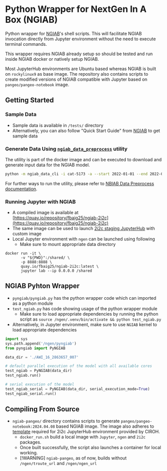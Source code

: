 # Python Wrapper for NextGen In A Box (NGIAB)
Python wrapper for [NGIAB](https://github.com/CIROH-UA/NGIAB-CloudInfra/tree/main)'s shell scripts. This will facilitate NGIAB invocation directly from Jupyter environment without the need to execute terminal commands.

This wrapper requires NGIAB already setup so should be tested and run inside NGIAB docker or natively setup NGIAB.

Most JupyterHub environments are Ubuntu based whereas NGIAB is built on `rockylinux9` as base image. The repository also contains scripts to create modified versions of NGIAB compatible with Jupyter based on `pangeo/pangeo-notebook` image.

## Getting Started

### Sample Data
 - Sample data is available in `/tests/` directory
 - Alternatively, you can also follow "Quick Start Guide" from [NGIAB](https://github.com/CIROH-UA/NGIAB-CloudInfra/tree/main) to get sample data

### Generate Data Using [`ngiab_data_preprocess`](https://github.com/CIROH-UA/NGIAB_data_preprocess/tree/main) utility
The utility is part of the docker image and can be executed to download and generate input data for the NGIAB model.

```bash
python -m ngiab_data_cli -i cat-5173 -a --start 2022-01-01 --end 2022-02-28
```
For further ways to run the utility, please refer to [NBIAB Data Preprocess documentation](https://github.com/CIROH-UA/NGIAB_data_preprocess/tree/main?tab=readme-ov-file#examples).

### Running Jupyter with NGIAB
 - A compiled image is available at [https://quay.io/repository/fbaig25/ngiab-2i2c](https://quay.io/repository/fbaig25/ngiab-2i2c) 
 - The same image can be used to launch [2i2c staging JupyterHub](https://staging.ciroh.awi.2i2c.cloud) with custom image
 - Local Jupyter environment with `ngen` can be launched using following
    - Make sure to mount appropriate data directory 
```
docker run -it \
       -v "${PWD}":/shared/ \
       -p 8888:8888 \
       quay.io/fbaig25/ngiab-2i2c:latest \
       jupyter lab --ip 0.0.0.0 /shared
```

## NGIAB Pyhton Wrapper
 - `pyngiab/pyngiab.py` has the python wrapper code which can imported as a python module
 - `test_ngiab.py` has code showing usage of the python wrapper module
    - Make sure to load appropriate dependencies by running the python script as
`source /ngen/.venv/bin/activate && python test_ngiab.py`
 - Alternatively, in Jupyter environment, make sure to use `NGIAB` kernel to load appropriate dependencies
```python
import sys
sys.path.append('/ngen/pyngiab')        
from pyngiab import PyNGIAB

data_dir = './AWI_16_2863657_007'

# default parallel execution of the model with all available cores
test_ngiab = PyNGIAB(data_dir)
test_ngiab.run()

# serial execution of the model
test_ngiab_serial = PyNGIAB(data_dir, serial_execution_mode=True)
test_ngiab_serial.run()
```

## Compiling From Source
 - `ngiab-pangeo/` directory contains scripts to generate `pangeo/pangeo-notebook:2024.04.08` based NGIAB image. The image also adheres to [template](https://github.com/CIROH-UA/awi-ciroh-image/tree/main) required for 2i2c JupyterHub environment provided by CIROH.
    - `docker_run.sh` build a local image with `Jupyter`, `ngen` and `2i2c` packages.
    - Once built successfully, the script also launches a container for local working.
	- [!WARNING] `ngiab-pangeo`, as of now, builds without `/ngen/troute_url` and `/ngen/ngen_url`

